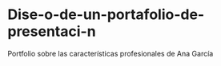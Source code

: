 # Dise-o-de-un-portafolio-de-presentaci-n
Portfolio sobre las características profesionales de Ana García
